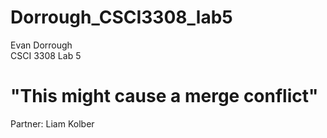 # Dorrough_CSCI3308_lab5
Evan Dorrough <br />
CSCI 3308 Lab 5

"This might cause a merge conflict"
=======
Partner: Liam Kolber
